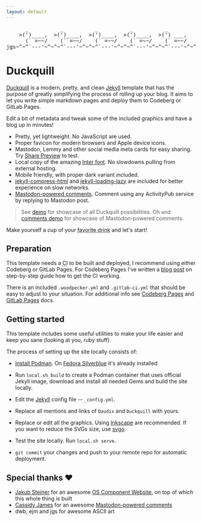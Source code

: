 ```yaml
---
layout: default
---
```


<pre class="ascii">
      _          _          _          _          _
    >(')____,  >(')____,  >(')____,  >(')____,  >(') ___,
      (` =~~/    (` =~~/    (` =~~/    (` =~~/    (` =~~/
jgs~^~^`---'~^~^~^`---'~^~^~^`---'~^~^~^`---'~^~^~^`---'~^~^~
</pre>

# Duckquill

[Duckquill](https://codeberg.org/daudix-UFO/duckquill) is a modern, pretty, and clean [Jekyll](https://jekyllrb.com) template that has the purpose of greatly simplifying the process of rolling up your blog. It aims to let you write simple markdown pages and deploy them to Codeberg or GitLab Pages.

Edit a bit of metadata and tweak some of the included graphics and have a blog up in minutes!

- Pretty, yet lightweight. No JavaScript are used.
- Proper favicon for modern browsers and Apple device icons.
- Mastodon, Lemmy and other social media meta cards for easy sharing. Try [Share Preview](https://apps.gnome.org/app/com.rafaelmardojai.SharePreview) to test.
- Local copy of the amazing [Inter font](https://rsms.me/inter/). No slowdowns pulling from external hosting.
- Mobile friendly, with proper dark variant included.
- [jekyll-compress-html](https://github.com/penibelst/jekyll-compress-html) and [jekyll-loading-lazy](https://github.com/gildesmarais/jekyll-loading-lazy) are included for better experience on slow networks.
- [Mastodon-powered comments](https://cassidyjames.com/blog/fediverse-blog-comments-mastodon). Comment using any ActivityPub service by replying to Mastodon post.

> See [demo](demo) for showcase of all Duckquill possibilities. Oh and [comments demo](comments) for showcase of Mastodon-powered comments.

Make yourself a cup of your <abbr title="Coffee, tea, or water">favorite drink</abbr> and let's start!

## Preparation

This template needs a <abbr title="Continuous Integration – Practice of automating the integration of code changes from multiple contributors into a single software project">CI</abbr> to be built and deployed, I recommend using either Codeberg or GitLab Pages. For Codeberg Pages I've written a [blog post](https://daudix-ufo.codeberg.page/blog/migration-from-github-to-codeberg/#github-pages--codeberg-pages) on step-by-step guide how to get the CI working.

There is an included `.woodpecker.yml` and `.gitlab-ci.yml` that should be easy to adjust to your situation. For additional info see [Codeberg Pages](https://docs.codeberg.org/codeberg-pages/) and [GitLab Pages](https://docs.gitlab.com/ee/user/project/pages/) docs.

## Getting started

This template includes some useful utilities to make your life easier and keep you sane (looking at you, ruby stuff).

The process of setting up the site locally consists of:

- [Install Podman](https://podman.io/docs/installation). On [Fedora Silverblue](https://fedoraproject.org/silverblue) it's already installed

- Run `local.sh build` to create a Podman container that uses official Jekyll image, download and install all needed Gems and build the site locally.

- Edit the [Jekyll](https://jekyllrb.com) config file -- `_config.yml`.

- Replace all mentions and links of `Daudix` and `Duckquill` with yours.

- Replace or edit all the graphics. Using [Inkscape](https://inkscape.org) are recommended. If you want to reduce the SVGs size, use [svgo](https://github.com/svg/svgo).

- Test the site locally. Run `local.sh serve`.

- `git commit` your changes and push to your remote repo for automatic deployment.

## Special thanks ♥

- [Jakub Steiner](https://jimmac.eu) for an awesome [OS Component Website](https://jimmac.github.io/os-component-website), on top of which this whole thing is built
- [Cassidy James](https://cassidyjames.com) for an awesome [Mastodon-powered comments](https://cassidyjames.com/blog/fediverse-blog-comments-mastodon)
- dwb, ejm and jgs for awesome ASCII art
